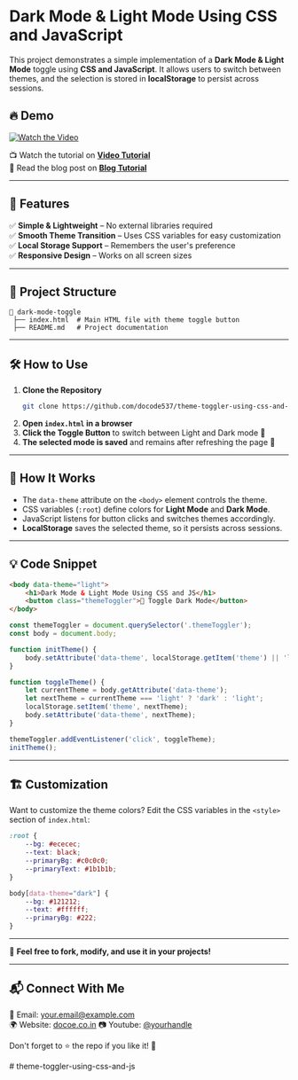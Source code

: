 # Dark Mode & Light Mode Using CSS and JavaScript

This project demonstrates a simple implementation of a **Dark Mode & Light Mode** toggle using **CSS and JavaScript**. It allows users to switch between themes, and the selection is stored in **localStorage** to persist across sessions.

## 🔥 Demo
[![Watch the Video](https://img.youtube.com/vi/YOUR_VIDEO_ID/maxresdefault.jpg)](https://www.youtube.com/watch?v=YOUR_VIDEO_ID)

📺 Watch the tutorial on **[Video Tutorial](##)**  
📖 Read the blog post on **[Blog Tutorial](https://docode.co.in/post/dark-mode-light-mode-toggle-css-js)**

---

## 🚀 Features
✅ **Simple & Lightweight** – No external libraries required  
✅ **Smooth Theme Transition** – Uses CSS variables for easy customization  
✅ **Local Storage Support** – Remembers the user's preference  
✅ **Responsive Design** – Works on all screen sizes  

---

## 📂 Project Structure
```
📂 dark-mode-toggle
 ├── index.html  # Main HTML file with theme toggle button
 ├── README.md   # Project documentation
```

---

## 🛠️ How to Use

1. **Clone the Repository**
   ```sh
   git clone https://github.com/docode537/theme-toggler-using-css-and-js.git
   ```
2. **Open `index.html` in a browser**
3. **Click the Toggle Button** to switch between Light and Dark mode 🎨
4. **The selected mode is saved** and remains after refreshing the page 🔄

---

## 🌟 How It Works
- The `data-theme` attribute on the `<body>` element controls the theme.
- CSS variables (`:root`) define colors for **Light Mode** and **Dark Mode**.
- JavaScript listens for button clicks and switches themes accordingly.
- **LocalStorage** saves the selected theme, so it persists across sessions.

---

## 💡 Code Snippet
```html
<body data-theme="light">
    <h1>Dark Mode & Light Mode Using CSS and JS</h1>
    <button class="themeToggler">🌙 Toggle Dark Mode</button>
</body>
```

```js
const themeToggler = document.querySelector('.themeToggler');
const body = document.body;

function initTheme() {
    body.setAttribute('data-theme', localStorage.getItem('theme') || 'light');
}

function toggleTheme() {
    let currentTheme = body.getAttribute('data-theme');
    let nextTheme = currentTheme === 'light' ? 'dark' : 'light';
    localStorage.setItem('theme', nextTheme);
    body.setAttribute('data-theme', nextTheme);
}

themeToggler.addEventListener('click', toggleTheme);
initTheme();
```

---

## 🏗️ Customization
Want to customize the theme colors? Edit the CSS variables in the `<style>` section of `index.html`:
```css
:root {
    --bg: #ececec;
    --text: black;
    --primaryBg: #c0c0c0;
    --primaryText: #1b1b1b;
}

body[data-theme="dark"] {
    --bg: #121212;
    --text: #ffffff;
    --primaryBg: #222;
}
```

---

📢 **Feel free to fork, modify, and use it in your projects!**

---

## 📬 Connect With Me
📧 Email: your.email@example.com  
🌍 Website: [docoe.co.in](https://docode.co.in/) 
📷 Youtube: [@yourhandle](https://www.youtube.com/@docode537)  

Don't forget to ⭐ the repo if you like it! 🚀

#   t h e m e - t o g g l e r - u s i n g - c s s - a n d - j s  
 